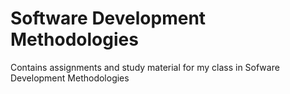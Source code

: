 # Software Development Methodologies
Contains assignments and study material for my class in Sofware Development Methodologies
